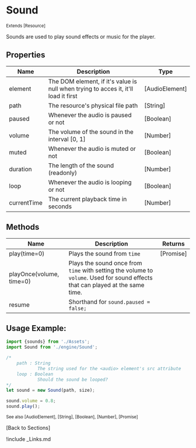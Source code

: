 # Sound
<sub>Extends [Resource]</sub>

Sounds are used to play sound effects or music for the player.

## Properties
| Name | Description | Type |
| --- | --- | --- |
| element | The DOM element, if it's value is null when trying to acces it, it'll load it first | [AudioElement] |
| path | The resource's physical file path | [String] |
| paused | Whenever the audio is paused or not | [Boolean] |
| volume | The volume of the sound in the interval [0, 1] | [Number] |
| muted | Whenever the audio is muted or not | [Boolean] |
| duration | The length of the sound (readonly) | [Number] |
| loop | Whenever the audio is looping or not | [Boolean] |
| currentTime | The current playback time in seconds | [Number] |

## Methods
| Name | Description | Returns |
| --- | --- | --- |
| play(time=0) | Plays the sound from `time` | [Promise] |
| playOnce(volume, time=0) | Plays the sound once from `time` with setting the volume to `volume`. Used for sound effects that can played at the same time. |  |
| resume | Shorthand for `sound.paused = false;` |  |

## Usage Example:
```javascript
import {sounds} from './Assets';
import Sound from './engine/Sound';

/*	
	path : String
			The string used for the <audio> element's src attribute
	loop : Boolean
			Should the sound be looped?
*/
let sound = new Sound(path, size);

sound.volume = 0.8;
sound.play();
```

<sub>See also [AudioElement], [String], [Boolean], [Number], [Promise]</sub>

[Back to Sections]

!include _Links.md